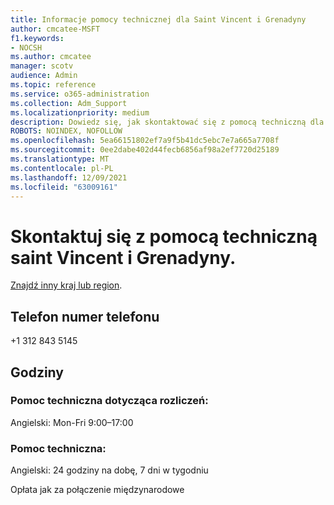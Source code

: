 ```yaml
---
title: Informacje pomocy technicznej dla Saint Vincent i Grenadyny
author: cmcatee-MSFT
f1.keywords:
- NOCSH
ms.author: cmcatee
manager: scotv
audience: Admin
ms.topic: reference
ms.service: o365-administration
ms.collection: Adm_Support
ms.localizationpriority: medium
description: Dowiedz się, jak skontaktować się z pomocą techniczną dla swojego kraju lub regionu.
ROBOTS: NOINDEX, NOFOLLOW
ms.openlocfilehash: 5ea66151802ef7a9f5b41dc5ebc7e7a665a7708f
ms.sourcegitcommit: 0ee2dabe402d44fecb6856af98a2ef7720d25189
ms.translationtype: MT
ms.contentlocale: pl-PL
ms.lasthandoff: 12/09/2021
ms.locfileid: "63009161"
---
```

# <a name="contact-support-for-saint-vincent-and-the-grenadines"></a>Skontaktuj się z pomocą techniczną saint Vincent i Grenadyny.

[Znajdź inny kraj lub region](../get-help-support.md).

## <a name="phone-number"></a>Telefon numer telefonu
+1 312 843 5145

## <a name="hours"></a>Godziny
### <a name="billing-support"></a>Pomoc techniczna dotycząca rozliczeń:

Angielski: Mon-Fri 9:00–17:00

### <a name="technical-support"></a>Pomoc techniczna:

Angielski: 24 godziny na dobę, 7 dni w tygodniu

Opłata jak za połączenie międzynarodowe

